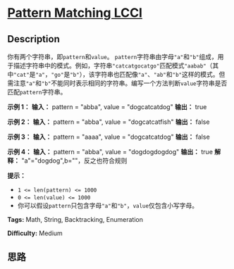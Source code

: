 # [Pattern Matching LCCI][title]

## Description

你有两个字符串，即`pattern`和`value`。
`pattern`字符串由字母`"a"`和`"b"`组成，用于描述字符串中的模式。例如，字符串`"catcatgocatgo"`匹配模式`"aabab"`（其中`"cat"`是`"a"`，`"go"`是`"b"`），该字符串也匹配像`"a"`、`"ab"`和`"b"`这样的模式。但需注意`"a"`和`"b"`不能同时表示相同的字符串。编写一个方法判断`value`字符串是否匹配`pattern`字符串。

**示例 1：**
            **输入：** pattern = "abba", value = "dogcatcatdog"    **输出：** true    

**示例 2：**
            **输入：** pattern = "abba", value = "dogcatcatfish"    **输出：** false    

**示例 3：**
            **输入：** pattern = "aaaa", value = "dogcatcatdog"    **输出：** false    

**示例 4：**
            **输入：** pattern = "abba", value = "dogdogdogdog"    **输出：** true    **解释：** "a"="dogdog",b=""，反之也符合规则    

**提示：**

  * `1 <= len(pattern) <= 1000`
  * `0 <= len(value) <= 1000`
  * 你可以假设`pattern`只包含字母`"a"`和`"b"`，`value`仅包含小写字母。


**Tags:** Math, String, Backtracking, Enumeration

**Difficulty:** Medium

## 思路

[title]: https://leetcode-cn.com/problems/pattern-matching-lcci
